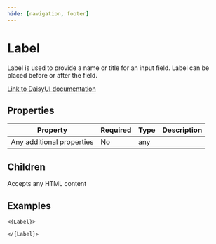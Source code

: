 ```yaml
---
hide: [navigation, footer]
---
```

# Label

Label is used to provide a name or title for an input field. Label can be placed before or after the field.

[Link to DaisyUI documentation](https://daisyui.com/components/label/)

## Properties

| Property | Required | Type | Description |
|----------|----------|------|-------------|
|Any additional properties|No|any||

## Children

Accepts any HTML content

## Examples

```
<{Label}>

</{Label}>
```
